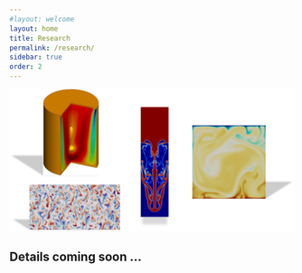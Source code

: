 ```yaml
---
#layout: welcome
layout: home
title: Research
permalink: /research/
sidebar: true
order: 2
---
```


 <img src="/assets/img/Research.png" usemap="#workmap">

 <map name="workmap">
  <area shape="rect" coords="120,0,386,1100" href="/vorticity_dominated/">
  <area shape="rect" coords="2031,291,2450,1984" href="/multiphase/">
  <area shape="rect" coords="311,1487,1712,2178" href="/geophysical/">
  <area shape="rect" coords="2830,575,3949,1697" href="/hpc/">
 </map>

## Details coming soon ...
